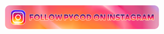 <img src="https://github.com/AliFakhar3128/terminal-portfolio/blob/main/Rectangle%201.png?raw=true"></img>
